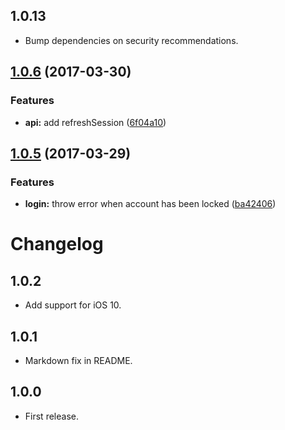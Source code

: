 ## 1.0.13
* Bump dependencies on security recommendations.


<a name="1.0.6"></a>
## [1.0.6](https://github.com/reincubate/ricloud-js/compare/1.0.5...v1.0.6) (2017-03-30)


### Features

* **api:** add refreshSession ([6f04a10](https://github.com/reincubate/ricloud-js/commit/6f04a10))



<a name="1.0.5"></a>
## [1.0.5](https://github.com/reincubate/ricloud-js/compare/1.0.4...v1.0.5) (2017-03-29)


### Features

* **login:** throw error when account has been locked ([ba42406](https://github.com/reincubate/ricloud-js/commit/ba42406))



# Changelog

## 1.0.2
* Add support for iOS 10.

## 1.0.1
* Markdown fix in README.

## 1.0.0
* First release.
